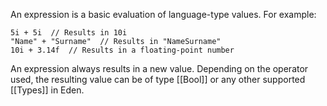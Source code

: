 An expression is a basic evaluation of language-type values. For example:
```
5i + 5i  // Results in 10i
"Name" + "Surname"  // Results in "NameSurname"
10i + 3.14f  // Results in a floating-point number
```
An expression always results in a new value. Depending on the operator used, the resulting value can be of type [[Bool]] or any other supported [[Types]] in Eden.